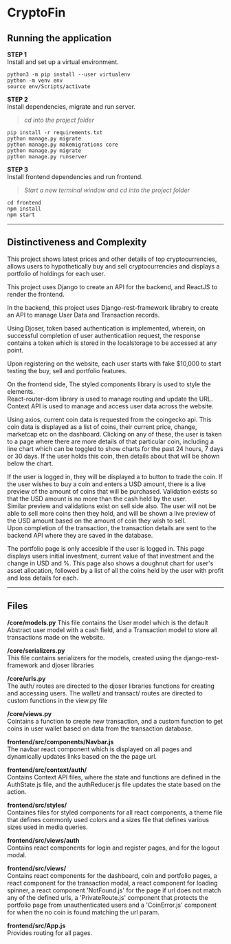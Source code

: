 # CryptoFin

## Running the application

**STEP 1**  
Install and set up a virtual environment.

    python3 -m pip install --user virtualenv
    python -m venv env
    source env/Scripts/activate

**STEP 2**  
Install dependencies, migrate and run server.

> _cd into the project folder_

    pip install -r requirements.txt
    python manage.py migrate
    python manage.py makemigrations core
    python manage.py migrate
    python manage.py runserver

**STEP 3**  
Install frontend dependencies and run frontend.

> _Start a new terminal window and cd into the project folder_

    cd frontend
    npm install
    npm start

---

## Distinctiveness and Complexity

This project shows latest prices and other details of top cryptocurrencies, allows users to hypothetically buy and sell cryptocurrencies and displays a portfolio of holdings for each user.

This project uses Django to create an API for the backend, and ReactJS to render the frontend.

In the backend, this project uses Django-rest-framework librabry to create an API to manage User Data and Transaction records.

Using Djoser, token based authentication is implemented, wherein, on successful completion of user authenticatiion request, the response contains a token which is stored in the localstorage to be accessed at any point.

Upon registering on the website, each user starts with fake $10,000 to start testing the buy, sell and portfolio features.

On the frontend side, The styled components library is used to style the elements.  
 React-router-dom library is used to manage routing and update the URL.  
 Context API is used to manage and access user data across the website.

Using axios, current coin data is requested from the coingecko api.
This coin data is displayed as a list of coins, their current price, change, marketcap etc on the dashboard.
Clicking on any of these, the user is taken to a page where there are more details of that particular coin, including a line chart which can be toggled to show charts for the past 24 hours, 7 days or 30 days. If the user holds this coin, then details about that will be shown below the chart.

If the user is logged in, they will be displayed a to button to trade the coin.
If the user wishes to buy a coin and enters a USD amount, there is a live preview of the amount of coins that will be purchased. Validation exists so that the USD amount is no more than the cash held by the user.  
Similar preview and validations exist on sell side also. The user will not be able to sell more coins then they hold, and will be shown a live preview of the USD amount based on the amount of coin they wish to sell.  
Upon completion of the transaction, the transaction details are sent to the backend API where they are saved in the database.

The portfolio page is only accesible if the user is logged in. This page displays users initial investment, current value of that investment and the change in USD and %.
This page also shows a doughnut chart for user's asset allocation, followed by a list of all the coins held by the user with profit and loss details for each.

---

## Files

**/core/models.py**
This file contains the User model which is the default Abstract user model with a cash field, and a Transaction model to store all transactions made on the website.

**/core/serializers.py**  
This file contains serializers for the models, created using the django-rest-framework and djoser libraries

**/core/urls.py**  
The auth/ routes are directed to the djoser libraries functions for creating and accessing users.
The wallet/ and transact/ routes are directed to custom functions in the view.py file

**/core/views.py**  
Cointains a function to create new transaction, and a custom function to get coins in user wallet based on data from the transaction database.

**frontend/src/components/Navbar.js**  
The navbar react component which is displayed on all pages and dynamically updates links based on the the page url.

**frontend/src/context/auth/**  
Contains Context API files, where the state and functions are defined in the AuthState.js file, and the authReducer.js file updates the state based on the action.

**frontend/src/styles/**  
Containes files for styled components for all react components, a theme file that defines commonly used colors and a sizes file that defines various sizes used in media queries.

**frontend/src/views/auth**  
Contains react components for login and register pages, and for the logout modal.

**frontend/src/views/**  
Contains react components for the dashboard, coin and portfolio pages, a react component for the transaction modal, a react component for loading spinner, a react component 'NotFound.js' for the page if url does not match any of the defined urls, a 'PrivateRoute.js' component that protects the portfolio page from unauthenticated users and a 'CoinError.js' component for when the no coin is found matching the url param.

**frontend/src/App.js**  
Provides routing for all pages.
